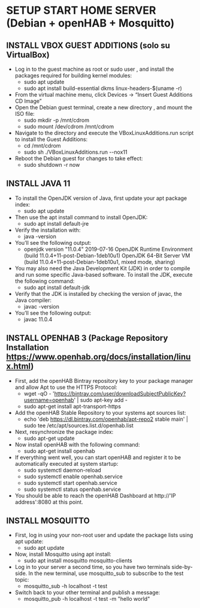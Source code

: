 # SETUP START HOME SERVER (Debian + openHAB + Mosquitto)

## INSTALL VBOX GUEST ADDITIONS (solo su VirtualBox)

- Log in to the guest machine as root or sudo user , and install the packages required for building kernel modules:
	- sudo apt update
	- sudo apt install build-essential dkms linux-headers-$(uname -r)
- From the virtual machine menu, click Devices -> “Insert Guest Additions CD Image”
- Open the Debian guest terminal, create a new directory , and mount the ISO file:
	- sudo mkdir -p /mnt/cdrom
	- sudo mount /dev/cdrom /mnt/cdrom
- Navigate to the directory and execute the VBoxLinuxAdditions.run script to install the Guest Additions:
	- cd /mnt/cdrom
	- sudo sh ./VBoxLinuxAdditions.run --nox11
- Reboot the Debian guest for changes to take effect:
	- sudo shutdown -r now

## INSTALL JAVA 11

- To install the OpenJDK version of Java, first update your apt package index:
	- sudo apt update
- Then use the apt install command to install OpenJDK:
	- sudo apt install default-jre
- Verify the installation with:
	- java -version
- You’ll see the following output:
	- openjdk version "11.0.4" 2019-07-16
	  OpenJDK Runtime Environment (build 11.0.4+11-post-Debian-1deb10u1)
	  OpenJDK 64-Bit Server VM (build 11.0.4+11-post-Debian-1deb10u1, mixed mode, sharing)
- You may also need the Java Development Kit (JDK) in order to compile and run some specific Java-based software. To install the JDK, execute the following command:
	- sudo apt install default-jdk
- Verify that the JDK is installed by checking the version of javac, the Java compiler:
	- javac -version
- You’ll see the following output:
	- javac 11.0.4

## INSTALL OPENHAB 3 (Package Repository Installation https://www.openhab.org/docs/installation/linux.html)

- First, add the openHAB Bintray repository key to your package manager and allow Apt to use the HTTPS Protocol:
	- wget -qO - 'https://bintray.com/user/downloadSubjectPublicKey?username=openhab' | sudo apt-key add -
	- sudo apt-get install apt-transport-https
- Add the openHAB Stable Repository to your systems apt sources list:
	- echo 'deb https://dl.bintray.com/openhab/apt-repo2 stable main' | sudo tee /etc/apt/sources.list.d/openhab.list
- Next, resynchronize the package index:
	- sudo apt-get update
- Now install openHAB with the following command:
	- sudo apt-get install openhab
- If everything went well, you can start openHAB and register it to be automatically executed at system startup:
	- sudo systemctl daemon-reload
	- sudo systemctl enable openhab.service
	- sudo systemctl start openhab.service
	- sudo systemctl status openhab.service
- You should be able to reach the openHAB Dashboard at http://'IP address':8080 at this point.

## INSTALL MOSQUITTO

- First, log in using your non-root user and update the package lists using apt update:
	- sudo apt update
- Now, install Mosquitto using apt install:
	- sudo apt install mosquitto mosquitto-clients
- Log in to your server a second time, so you have two terminals side-by-side. In the new terminal, use mosquitto_sub to subscribe to the test topic:
	- mosquitto_sub -h localhost -t test
- Switch back to your other terminal and publish a message:
	- mosquitto_pub -h localhost -t test -m "hello world"